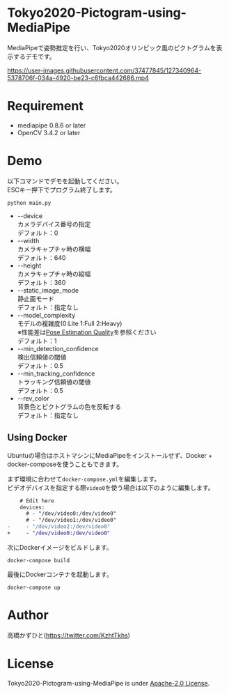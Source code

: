 # Tokyo2020-Pictogram-using-MediaPipe
MediaPipeで姿勢推定を行い、Tokyo2020オリンピック風のピクトグラムを表示するデモです。

https://user-images.githubusercontent.com/37477845/127340964-5378706f-034a-4920-be23-c6fbca442686.mp4

# Requirement 
* mediapipe 0.8.6 or later
* OpenCV 3.4.2 or later

#  Demo
以下コマンドでデモを起動してください。<br>
ESCキー押下でプログラム終了します。<br>
```
python main.py
```
* --device<br>
カメラデバイス番号の指定<br>
デフォルト：0
* --width<br>
カメラキャプチャ時の横幅<br>
デフォルト：640
* --height<br>
カメラキャプチャ時の縦幅<br>
デフォルト：360
* --static_image_mode<br>
静止画モード<br>
デフォルト：指定なし
* --model_complexity<br>
モデルの複雑度(0:Lite 1:Full 2:Heavy)<br>
※性能差は[Pose Estimation Quality](https://google.github.io/mediapipe/solutions/pose#pose-estimation-quality)を参照ください<br>
デフォルト：1
* --min_detection_confidence<br>
検出信頼値の閾値<br>
デフォルト：0.5
* --min_tracking_confidence<br>
トラッキング信頼値の閾値<br>
デフォルト：0.5
* --rev_color<br>
背景色とピクトグラムの色を反転する<br>
デフォルト：指定なし

## Using Docker

Ubuntuの場合はホストマシンにMediaPipeをインストールせず、Docker + docker-composeを使うこともできます。

まず環境に合わせて`docker-compose.yml`を編集します。  
ビデオデバイスを指定する際`video0`を使う場合は以下のように編集します。

```diff
    # Edit here
    devices:
      # - "/dev/video0:/dev/video0"
      # - "/dev/video1:/dev/video0"
-     - "/dev/video2:/dev/video0"
+     - "/dev/video0:/dev/video0"
```

次にDockerイメージをビルドします。

```
docker-compose build
```

最後にDockerコンテナを起動します。

```
docker-compose up
```

# Author
高橋かずひと(https://twitter.com/KzhtTkhs)
 
# License 
Tokyo2020-Pictogram-using-MediaPipe is under [Apache-2.0 License](LICENSE).
